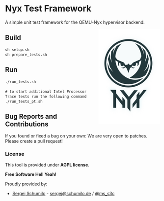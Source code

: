 # Nyx Test Framework

A simple unit test framework for the QEMU-Nyx hypervisor backend.

<p>
<img align="right" width="200"  src="logo.png">
</p>

## Build

```
sh setup.sh
sh prepare_tests.sh
```

## Run

```
./run_tests.sh

# to start additional Intel Processor Trace tests run the following command
./run_tests_pt.sh
```

## Bug Reports and Contributions

If you found or fixed a bug on your own: We are very open to patches. Please create a pull request!  

### License

This tool is provided under **AGPL license**. 

**Free Software Hell Yeah!** 

Proudly provided by: 
* [Sergej Schumilo](http://schumilo.de) - sergej@schumilo.de / [@ms_s3c](https://twitter.com/ms_s3c)
